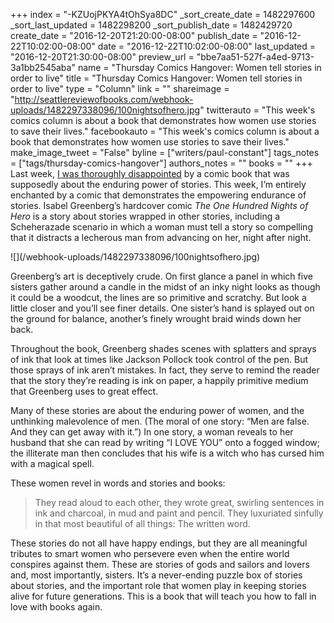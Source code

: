 +++
index = "-KZUojPKYA4tOhSya8DC"
_sort_create_date = 1482297600
_sort_last_updated = 1482298200
_sort_publish_date = 1482429720
create_date = "2016-12-20T21:20:00-08:00"
publish_date = "2016-12-22T10:02:00-08:00"
date = "2016-12-22T10:02:00-08:00"
last_updated = "2016-12-20T21:30:00-08:00"
preview_url = "bbe7aa51-527f-a4ed-9713-3a1bb2545aba"
name = "Thursday Comics Hangover: Women tell stories in order to live"
title = "Thursday Comics Hangover: Women tell stories in order to live"
type = "Column"
link = ""
shareimage = "http://seattlereviewofbooks.com/webhook-uploads/1482297338096/100nightsofhero.jpg"
twitterauto = "This week's comics column is about a book that demonstrates how women use stories to save their lives."
facebookauto = "This week's comics column is about a book that demonstrates how women use stories to save their lives."
make_image_tweet = "False"
byline = ["writers/paul-constant"]
tags_notes = ["tags/thursday-comics-hangover"]
authors_notes = ""
books = ""
+++
Last week, [I was thoroughly disappointed]( http://www.seattlereviewofbooks.com/notes/2016/12/15/thursday-comics-hangover-a-library-full-of-empty-books/) by a comic book that was supposedly about the enduring power of stories. This week, I’m entirely enchanted by a comic that demonstrates the empowering endurance of stories. Isabel Greenberg’s hardcover comic *The One Hundred Nights of Hero* is a story about stories wrapped in other stories, including a Scheherazade scenario in which a woman must tell a story so compelling that it distracts a lecherous man from advancing on her, night after night. 

<p class="image-left">![](/webhook-uploads/1482297338096/100nightsofhero.jpg)</p>

Greenberg’s art is deceptively crude. On first glance a panel in which five sisters gather around a candle in the midst of an inky night looks as though it could be a woodcut, the lines are so primitive and scratchy. But look a little closer and you’ll see finer details. One sister’s hand is splayed out on the ground for balance, another’s finely wrought braid winds down her back. 

Throughout the book, Greenberg shades scenes with splatters and sprays of ink that look at times like Jackson Pollock took control of the pen. But those sprays of ink aren’t mistakes. In fact, they serve to remind the reader that the story they’re reading is ink on paper, a happily primitive medium that Greenberg uses to great effect.

Many of these stories are about the enduring power of women, and the unthinking malevolence of men. (The moral of one story: “Men are false. And they can get away with it.”) In one story, a woman reveals to her husband that she can read by writing “I LOVE YOU” onto a fogged window; the illiterate man then concludes that his wife is a witch who has cursed him with a magical spell. 

These women revel in words and stories and books:

<blockquote>They read aloud to each other, they wrote great, swirling sentences in ink and charcoal, in mud and paint and pencil. They luxuriated sinfully in that most beautiful of all things: The written word.</blockquote>

These stories do not all have happy endings, but they are all meaningful tributes to smart women who persevere even when the entire world conspires against them. These are stories of gods and sailors and lovers and, most importantly, sisters. It’s a never-ending puzzle box of stories about stories, and the important role that women play in keeping stories alive for future generations. This is a book that will teach you how to fall in love with books again.
